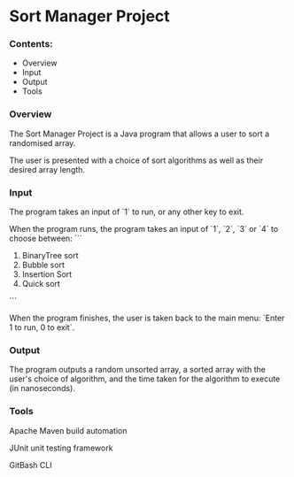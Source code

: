 # Sort Manager Project
### Contents:
<ul>
        <li>Overview</li>
        <li>Input</li>
        <li>Output</li>
        <li>Tools</li>
</ul>




### Overview 
<p>The Sort Manager Project is a Java program that allows a user to sort a randomised 
array.</p>
<p>The user is presented with a choice of sort algorithms as well as their desired array length. </p>

### Input
<p>The program takes an input of `1`
to run, or any other key to exit.</p>
<p>When the program runs, the program takes an input of `1`, `2`, `3` or `4` to choose between:
```
<ol>
    <li>BinaryTree sort</li>
    <li>Bubble sort</li>
    <li>Insertion Sort</li>
    <li>Quick sort</li>
</ol>
```
</p>
<p>When the program finishes, the user is taken back to the main menu: `Enter 1 to run, 0 to exit`. </p>

### Output 
<p>The program outputs a random unsorted array,
a sorted array with the user's choice of algorithm, and the time taken for the algorithm to execute (in nanoseconds).</p>

### Tools
<p>Apache Maven build automation</p>
<p>JUnit unit testing framework</p>
<p>GitBash CLI</p>
